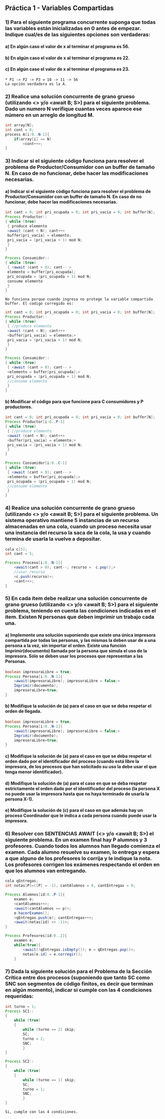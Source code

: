 ## Práctica 1 - Variables Compartidas

### 1) Para el siguiente programa concurrente suponga que todas las variables están inicializadas en 0 antes de empezar. Indique cual/es de las siguientes opciones son verdaderas:

#### a) En algún caso el valor de x al terminar el programa es 56.

#### b) En algún caso el valor de x al terminar el programa es 22.

#### c) En algún caso el valor de x al terminar el programa es 23.

```
* P1 -> P2 -> P3 = 10 -> 11 -> 56
La opción verdadera es la A.
```

### 2) Realice una solución concurrente de grano grueso (utilizando <> y/o <await B; S>) para el siguiente problema. Dado un numero N verifique cuantas veces aparece ese número en un arreglo de longitud M.

```java
int array[N];
int cont = 0;
process A[i:0..N-1]{
    if(array[i] == N)
        <cont++>;
}
```

### 3) Indicar si el siguiente código funciona para resolver el problema de Productor/Consumidor con un buffer de tamaño N. En caso de no funcionar, debe hacer las modificaciones necesarias.

#### a) Indicar si el siguiente código funciona para resolver el problema de Productor/Consumidor con un buffer de tamaño N. En caso de no funcionar, debe hacer las modificaciones necesarias.

```java
int cant = 0; int pri_ocupada = 0; int pri_vacia = 0; int buffer[N];
Process Productor::
{ while (true)
 { produce elemento
 <await (cant < N); cant++>
 buffer[pri_vacia] = elemento;
 pri_vacia = (pri_vacia + 1) mod N;
 }
}

Process Consumidor::
{ while (true)
 { <await (cant > 0); cant-- >
 elemento = buffer[pri_ocupada];
 pri_ocupada = (pri_ocupada + 1) mod N;
 consume elemento
 }
}
```

```
No funciona porque cuando ingresa no protege la variable compartida buffer. El codigo corregido es:
```

```java
int cant = 0; int pri_ocupada = 0; int pri_vacia = 0; int buffer[N];
Process Productor::
{ while (true)
 { //produce elemento
 <await (cant < N); cant++>
 <buffer[pri_vacia] = elemento;>
 pri_vacia = (pri_vacia + 1) mod N;
 }
}

Process Consumidor::
{ while (true)
 { <await (cant > 0); cant-- >
 <elemento = buffer[pri_ocupada];>
 pri_ocupada = (pri_ocupada + 1) mod N;
 //consume elemento
 }
}
```

#### b) Modificar el código para que funcione para C consumidores y P productores.

```java
int cant = 0; int pri_ocupada = 0; int pri_vacia = 0; int buffer[N];
Process Productor[i:0..P-1]
{ while (true)
 { //produce elemento
 <await (cant < N); cant++>
 <buffer[pri_vacia] = elemento;>
 pri_vacia = (pri_vacia + 1) mod N;
 }
}

Process Consumidor[i:0..C-1]
{ while (true)
 { <await (cant > 0); cant-- >
 <elemento = buffer[pri_ocupada];>
 pri_ocupada = (pri_ocupada + 1) mod N;
 //consume elemento
 }
}

```

### 4) Realice una solución concurrente de grano grueso (utilizando <> y/o <await B; S>) para el siguiente problema. Un sistema operativo mantiene 5 instancias de un recurso almacenadas en una cola, cuando un proceso necesita usar una instancia del recurso la saca de la cola, la usa y cuando termina de usarla la vuelve a depositar.

```java
cola c[5];
int cant = 5;

Process Proceso[i:0..N-1]{
    <await(cant > 0); cant--; recurso =  c.pop();>
    //usar recurso
    <c.push(recurso)>;
    <cant++>;
}
```

### 5) En cada ítem debe realizar una solución concurrente de grano grueso (utilizando <> y/o <await B; S>) para el siguiente problema, teniendo en cuenta las condiciones indicadas en el item. Existen N personas que deben imprimir un trabajo cada una.

#### a) Implemente una solución suponiendo que existe una única impresora compartida por todas las personas, y las mismas la deben usar de a una persona a la vez, sin importar el orden. Existe una función Imprimir(documento) llamada por la persona que simula el uso de la impresora. Sólo se deben usar los procesos que representan a las Personas.

```java
boolean impresoraLibre = true;
Process Persona[i:0..N-1]{
    <await(impresoraLibre); impresoraLibre = false;>
    Imprimir(documento);
    impresoraLibre=true;
}
```

#### b) Modifique la solución de (a) para el caso en que se deba respetar el orden de llegada.

```java
boolean impresoraLibre = true;
Process Persona[i:0..N-1]{
    <await(impresoraLibre); impresoraLibre = false;>
    Imprimir(documento);
    impresoraLibre=true;
}
```

#### c) Modifique la solución de (a) para el caso en que se deba respetar el orden dado por el identificador del proceso (cuando está libre la impresora, de los procesos que han solicitado su uso la debe usar el que tenga menor identificador).

#### d) Modifique la solución de (a) para el caso en que se deba respetar estrictamente el orden dado por el identificador del proceso (la persona X no puede usar la impresora hasta que no haya terminado de usarla la persona X-1).

#### e) Modifique la solución de (c) para el caso en que además hay un proceso Coordinador que le indica a cada persona cuando puede usar la impresora.

### 6) Resolver con SENTENCIAS AWAIT (<> y/o <await B; S>) el siguiente problema. En un examen final hay P alumnos y 3 profesores. Cuando todos los alumnos han llegado comienza el examen. Cada alumno resuelve su examen, lo entrega y espera a que alguno de los profesores lo corrija y le indique la nota. Los profesores corrigen los exámenes respectando el orden en que los alumnos van entregando.

```java
cola qEntregas;
int notas[P]=([P] = -1), cantAlumnos = 0, cantEntregas = 0;

Process Alumnos[id:0..P-1]{
    examen e;
    <cantAlumnos++>;
    <await(cantAlumnos == p)>;
    e.hacerExamen();
    <qEntregas.push(e); cantEntregas++>;
    <await(notas[id] <> -1)>;
}

Process Profesores[id:0..2]{
    examen e;
    while(true){
        <await(!qEntregas.isEmpty()); e = qEntregas.pop()>;
        notas[e.id] = e.corregir();
    }
```

### 7) Dada la siguiente solución para el Problema de la Sección Crítica entre dos procesos (suponiendo que tanto SC como SNC son segmentos de código finitos, es decir que terminan en algún momento), indicar si cumple con las 4 condiciones requeridas:

```java
int turno = 1;
Process SC1::
{
    while (true)
    {
        while (turno == 2) skip;
        SC;
        turno = 2;
        SNC;
        }
}

Process SC2::
{
    while (true)
    {
        while (turno == 1) skip;
        SC;
        turno = 1;
        SNC;
        }
}

```

```
Si, cumple con las 4 condiciones.
```
